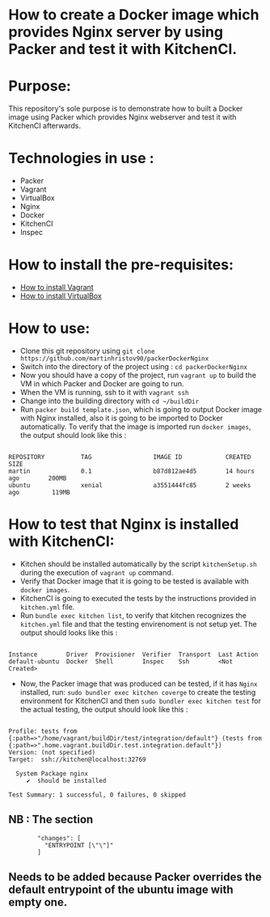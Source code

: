 # How to create a Docker image which provides Nginx server by using Packer and test it with KitchenCI.

# Purpose:

This repository's sole purpose is to demonstrate how to built a Docker image using Packer which provides Nginx webserver and test it with KitchenCI afterwards.

# Technologies in use :

- Packer
- Vagrant
- VirtualBox
- Nginx
- Docker
- KitchenCI
- Inspec

# How to install the pre-requisites:

- [How to install Vagrant](https://www.vagrantup.com/docs/installation/)
- [How to install VirtualBox](https://www.virtualbox.org/manual/ch02.html)

# How to use:

- Clone this git repository using `git clone https://github.com/martinhristov90/packerDockerNginx `
- Switch into the directory of the project using : `cd packerDockerNginx`
- Now you should have a copy of the project, run `vagrant up` to build the VM in which Packer and Docker are going to run.
- When the VM is running, ssh to it with `vagrant ssh`
- Change into the building directory with `cd ~/buildDir`
- Run `packer build template.json`, which is going to output Docker image with Nginx installed, also it is going to be imported to Docker automatically. To verify that the image is imported run `docker images`, the output should look like this : 

```

REPOSITORY          TAG                 IMAGE ID            CREATED             SIZE
martin              0.1                 b87d812ae4d5        14 hours ago        200MB
ubuntu              xenial              a3551444fc85        2 weeks ago         119MB

```

# How to test that Nginx is installed with KitchenCI:

- Kitchen should be installed automatically by the script `kitchenSetup.sh` during the execution of `vagrant up` command.
- Verify that Docker image that it is going to be tested is available with `docker images`.
- KitchenCI is going to executed the tests by the instructions provided in `kitchen.yml` file.
- Run `bundle exec kitchen list`, to verify that kitchen recognizes the `kitchen.yml` file and that the testing envirenoment is not setup yet. The output should looks like this :

```

Instance        Driver  Provisioner  Verifier  Transport  Last Action    
default-ubuntu  Docker  Shell        Inspec    Ssh        <Not Created>  

```

- Now, the Packer image that was produced can be tested, if it has `Nginx` installed, run: `sudo bundler exec kitchen coverge` to create the testing environment for KitchenCI and then `sudo bundler exec kitchen test` for the actual testing, the output should look like this : 
```

Profile: tests from {:path=>"/home/vagrant/buildDir/test/integration/default"} (tests from {:path=>".home.vagrant.buildDir.test.integration.default"})
Version: (not specified)
Target:  ssh://kitchen@localhost:32769

  System Package nginx
     ✔  should be installed

Test Summary: 1 successful, 0 failures, 0 skipped

```

## NB : The section 
```
        "changes": [
          "ENTRYPOINT [\"\"]"
        ]
```
## Needs to be added because Packer overrides the default entrypoint of the ubuntu image with empty one.
